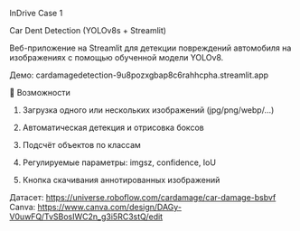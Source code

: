 InDrive 
Case 1 

Car Dent Detection (YOLOv8s + Streamlit)

Веб-приложение на Streamlit для детекции повреждений автомобиля на изображениях с помощью обученной модели YOLOv8.

Демо: cardamagedetection-9u8pozxgbap8c6rahhcpha.streamlit.app

📌 Возможности

1. Загрузка одного или нескольких изображений (jpg/png/webp/...)

2. Автоматическая детекция и отрисовка боксов

3. Подсчёт объектов по классам

4. Регулируемые параметры: imgsz, confidence, IoU

5. Кнопка скачивания аннотированных изображений

Датасет: https://universe.roboflow.com/cardamage/car-damage-bsbvf
Canva: https://www.canva.com/design/DAGy-V0uwFQ/TvSBosIWC2n_g3i5RC3stQ/edit

